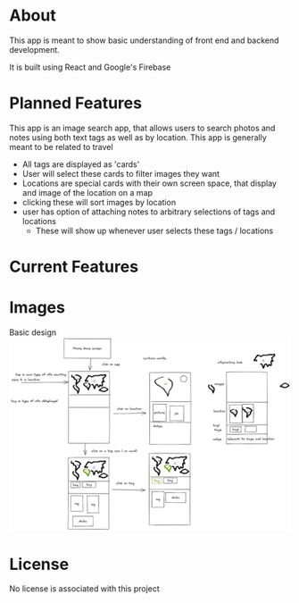 # About
This app is meant to show basic understanding of front end and backend development.

It is built using React and Google's Firebase

# Planned Features
This app is an image search app, that allows users to search photos and notes using both text tags as well as by location.
This app is generally meant to be related to travel
- All tags are displayed as 'cards'
- User will select these cards to filter images they want
- Locations are special cards with their own screen space, that display and image of the location on a map
- clicking these will sort images by location
- user has option of attaching notes to arbitrary selections of tags and locations
    - These will show up whenever user selects these tags / locations

# Current Features

# Images
Basic design 
<img src="./outline of app.png" alt="diagramed outline of my app">

# License
No license is associated with this project
 